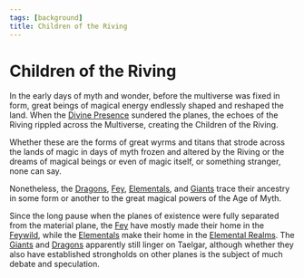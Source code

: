 ```yaml
---
tags: [background]
title: Children of the Riving
---
```

# Children of the Riving

In the early days of myth and wonder, before the multiverse was fixed in form, great beings of magical energy endlessly shaped and reshaped the land. When the [Divine Presence](<../../cosmology/gods/high-gods/divine-presence.md>) sundered the planes, the echoes of the Riving rippled across the Multiverse, creating the Children of the Riving. 

Whether these are the forms of great wyrms and titans that strode across the lands of magic in days of myth frozen and altered by the Riving or the dreams of magical beings or even of magic itself, or something stranger, none can say. 

Nonetheless, the [Dragons](<./dragons.md>), [Fey](<fey/fey.md>), [Elementals](<elementals/elementals.md>), and [Giants](<./giants.md>) trace their ancestry in some form or another to the great magical powers of the Age of Myth. 

Since the long pause when the planes of existence were fully separated from the material plane, the [Fey](<fey/fey.md>) have mostly made their home in the [Feywild](<../../cosmology/multiverse/echo-realms/feywild/feywild.md>), while the [Elementals](<elementals/elementals.md>) make their home in the [Elemental Realms](<../../cosmology/multiverse/energy-realms/elemental-realms/elemental-realms.md>). The [Giants](<./giants.md>) and [Dragons](<./dragons.md>) apparently still linger on Taelgar, although whether they also have established strongholds on other planes is the subject of much debate and speculation. 